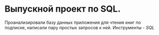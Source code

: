 # Выпускной проект по SQL.

Проанализировали базу данных приложения для чтения книг по подписке, написали пару простых запросов к ней. 
Инструменты - *SQL*
